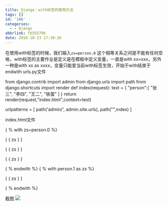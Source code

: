 ```yaml
---
title: Django：with标签的使用方法
tags: []
id: '186'
categories:
  - - Django
abbrlink: f6555796
date: 2018-10-23 17:38:26
---
```


在使用with标签的时候，我们输入`zs=person.0` 这个相等关系之间是不能有任何空格，with标签的主要作业是定义是在模板中定义变量，一直是with xx=xxx，另外一种是with xx as xxxx，变量只能爱当前with标签生效，开始于with结束于endwith urls.py文件

from django.contrib import admin
from django.urls import path
from django.shortcuts import render
def index(request):
    text = {
        "person":\[
            "张三",
            "李四",
            "王二",
            "铁蛋"
        \]
    }
    return render(request,"index.html",context=text)

urlpatterns = \[
    path('admin/', admin.site.urls),
    path("",index)
\]

index.html文件

<!DOCTYPE html>
<html lang="en">
<head>
    <meta charset="UTF-8">
    <title>Title</title>
</head>
<body>
{ % with zs=person.0 %}
    <p>{ { zs } }</p>
    <p>{ { zs } }</p>
    <p>{ { zs } }</p>
{ % endwith %}
{ % with person.1 as zs %}
        <p>{ { zs } }</p>
{ % endwith %}
</body>
</html>

截图 ![](https://post.332b.com/wp-content/uploads/2018/10/20181023173805.png)